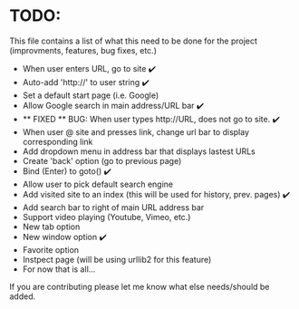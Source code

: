 TODO:
=====
This file contains a list of what this need to be done for the project (improvments, features, bug fixes, etc.)

* When user enters URL, go to site :heavy_check_mark:
* Auto-add 'http://' to user string :heavy_check_mark:
* Set a default start page (i.e. Google)
* Allow Google search in main address/URL bar :heavy_check_mark:
* ** FIXED  ** BUG: When user types http://URL, does not go to site. :heavy_check_mark:
* When user @ site and presses link, change url bar to display corresponding link
* Add dropdown menu in address bar that displays lastest URLs
* Create 'back' option (go to previous page)
* Bind <Return> (Enter) to goto() :heavy_check_mark:
* Allow user to pick default search engine
* Add visited site to an index (this will be used for history, prev. pages) :heavy_check_mark:
* Add search bar to right of main URL address bar
* Support video playing (Youtube, Vimeo, etc.)
* New tab option
* New window option :heavy_check_mark:
* Favorite option
* Instpect page (will be using urllib2 for this feature)
* For now that is all...

If you are contributing please let me know what else needs/should be added.
